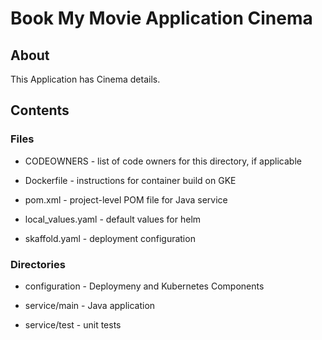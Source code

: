 # Book My Movie Application Cinema

## About

This Application has Cinema details.

## Contents

### Files

* CODEOWNERS - list of code owners for this directory, if applicable

* Dockerfile - instructions for container build on GKE

* pom.xml - project-level POM file for Java service

* local_values.yaml - default values for helm

* skaffold.yaml - deployment configuration

### Directories

* configuration - Deploymeny and Kubernetes Components

* service/main - Java application

* service/test - unit tests